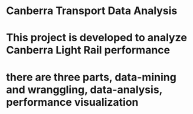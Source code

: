 # Canberra Transport Data Analysis
# This project is developed to analyze Canberra Light Rail performance
# there are three parts, data-mining and wranggling, data-analysis, performance visualization
